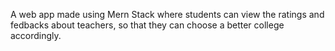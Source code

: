 A web app made using Mern Stack where students can view the ratings and fedbacks about teachers, so that they can choose a better college accordingly. 
